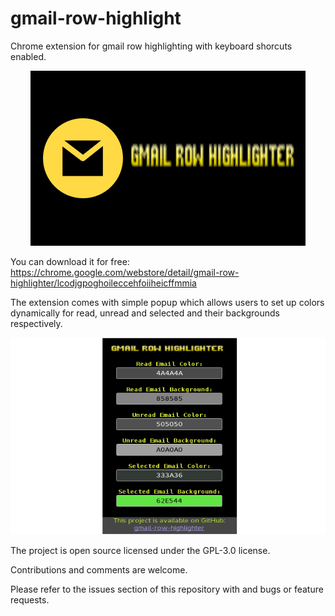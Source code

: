 # gmail-row-highlight
Chrome extension for gmail row highlighting with keyboard shorcuts enabled.

<p align="center">
  <img style="align: center" src="images/logo.png" alt="Logo">
</p>

You can download it for free: https://chrome.google.com/webstore/detail/gmail-row-highlighter/lcodjgpoghoileccehfoiiheicffmmia

The extension comes with simple popup which allows users to set up colors dynamically for read, unread and selected and their backgrounds respectively.
 
<p align="center">
  <img style="align: center" src="images/example02.png" alt="Example Popup">
</p>

The project is open source licensed under the GPL-3.0 license.

Contributions and comments are welcome.

Please refer to the issues section of this repository with and bugs or feature requests.